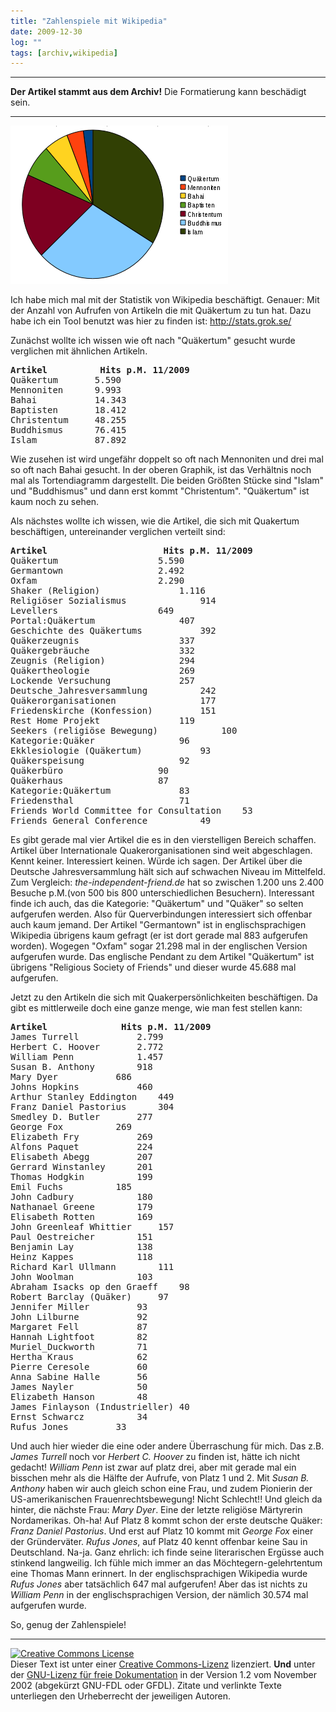```yaml
---
title: "Zahlenspiele mit Wikipedia"
date: 2009-12-30
log: ""
tags: [archiv,wikipedia]
---
```

<hr><b>Der Artikel stammt aus dem Archiv!</b> Die Formatierung kann beschädigt sein.<hr>


![wikipedia-diagram.png](wikipedia-diagram.png)

Ich habe mich mal mit der Statistik von Wikipedia beschäftigt. Genauer: Mit der Anzahl von Aufrufen von Artikeln die mit Quäkertum zu tun hat. Dazu habe ich ein Tool benutzt was hier zu finden ist: http://stats.grok.se/

Zunächst wollte ich wissen wie oft nach "Quäkertum" gesucht wurde verglichen mit ähnlichen Artikeln.
<!--break-->
<PRE>
<b>Artikel</b>			<b>Hits p.M. 11/2009</b>
Quäkertum		5.590
Mennoniten		9.993
Bahai			14.343
Baptisten		18.412
Christentum		48.255
Buddhismus		76.415
Islam			87.892
</PRE>

Wie zusehen ist wird ungefähr doppelt so oft nach Mennoniten und drei mal so oft nach Bahai gesucht. In der oberen Graphik, ist das Verhältnis noch mal als Tortendiagramm dargestellt. Die beiden Größten Stücke sind "Islam" und "Buddhismus" und dann erst kommt "Christentum". "Quäkertum" ist kaum noch zu sehen.

Als nächstes wollte ich wissen, wie die Artikel, die sich mit Quakertum beschäftigen, untereinander verglichen verteilt sind:

<PRE>
<b>Artikel</b>						<b>Hits p.M. 11/2009</b>
Quäkertum					5.590
Germantown					2.492
Oxfam						2.290
Shaker (Religion)				1.116
Religiöser Sozialismus				914
Levellers					649
Portal:Quäkertum				407
Geschichte des Quäkertums			392
Quäkerzeugnis					337
Quäkergebräuche					332
Zeugnis (Religion)				294
Quäkertheologie					269
Lockende Versuchung				257
Deutsche_Jahresversammlung			242
Quäkerorganisationen				177
Friedenskirche (Konfession)			151
Rest Home Projekt				119
Seekers (religiöse Bewegung)			100
Kategorie:Quäker				96
Ekklesiologie (Quäkertum)			93
Quäkerspeisung					92
Quäkerbüro					90
Quäkerhaus					87
Kategorie:Quäkertum				83
Friedensthal					71
Friends World Committee for Consultation	53
Friends General Conference			49
</PRE>

Es gibt gerade mal vier Artikel die es in den vierstelligen Bereich schaffen. Artikel über Internationale Quakerorganisationen sind weit abgeschlagen. Kennt keiner. Interessiert keinen. Würde ich sagen. Der Artikel über die Deutsche Jahresversammlung hält sich auf schwachen Niveau im Mittelfeld. Zum Vergleich: <i>the-independent-friend.de</i> hat so zwischen 1.200 uns 2.400 Besuche p.M.(von 500 bis 800 unterschiedlichen Besuchern). Interessant finde ich auch, das die Kategorie: "Quäkertum" und "Quäker" so selten aufgerufen werden. Also für Querverbindungen interessiert sich offenbar auch kaum jemand. Der Artikel "Germantown" ist in englischsprachigen Wikipedia übrigens kaum gefragt (er ist dort gerade mal 883 aufgerufen worden). Wogegen "Oxfam" sogar 21.298 mal in der englischen Version aufgerufen wurde. Das englische Pendant zu dem Artikel "Quäkertum" ist übrigens "Religious Society of Friends" und dieser wurde 45.688 mal aufgerufen. 

Jetzt zu den Artikeln die sich mit Quakerpersönlichkeiten beschäftigen. Da gibt es mittlerweile doch eine ganze menge, wie man fest stellen kann:

<PRE>
<b>Artikel</b>				<b>Hits p.M. 11/2009</b>
James Turrell			2.799
Herbert C. Hoover		2.772
William Penn			1.457
Susan B. Anthony		918
Mary Dyer			686
Johns Hopkins			460
Arthur Stanley Eddington	449
Franz Daniel Pastorius		304
Smedley D. Butler		277
George Fox			269
Elizabeth Fry			269
Alfons Paquet			224
Elisabeth Abegg			207
Gerrard Winstanley		201
Thomas Hodgkin			199
Emil Fuchs			185
John Cadbury			180
Nathanael Greene		179
Elisabeth Rotten		169
John Greenleaf Whittier		157
Paul Oestreicher		151
Benjamin Lay			138
Heinz Kappes			118
Richard Karl Ullmann		111
John Woolman			103
Abraham Isacks op den Graeff	98
Robert Barclay (Quäker)		97
Jennifer Miller			93
John Lilburne			92
Margaret Fell			87
Hannah Lightfoot		82
Muriel_Duckworth		71
Hertha Kraus			62
Pierre Ceresole			60
Anna Sabine Halle		56
James Nayler			50
Elizabeth Hanson		48
James Finlayson (Industrieller)	40
Ernst Schwarcz			34
Rufus Jones			33
</PRE>

Und auch hier wieder die eine oder andere Überraschung für mich. Das z.B. <i>James Turrell</i> noch vor <i>Herbert C. Hoover</i> zu finden ist, hätte ich nicht gedacht! <i>William Penn</i> ist zwar auf platz drei, aber mit gerade mal ein bisschen mehr als die Hälfte der Aufrufe, von Platz 1 und 2. Mit <i>Susan B. Anthony</i> haben wir auch gleich schon eine Frau, und zudem Pionierin der US-amerikanischen Frauenrechtsbewegung! Nicht Schlecht!! Und gleich da hinter, die nächste Frau: <i>Mary Dyer</i>. Eine der letzte religiöse Märtyrerin Nordamerikas. Oh-ha! Auf Platz 8 kommt schon der erste deutsche Quäker: <i>Franz Daniel Pastorius</i>. Und erst auf Platz 10 kommt mit <i>George Fox</i> einer der Gründerväter. <i>Rufus Jones</i>, auf Platz 40 kennt offenbar keine Sau in Deutschland. Na-ja. Ganz ehrlich: ich finde seine literarischen Ergüsse auch stinkend langweilig. Ich fühle mich immer an das Möchtegern-gelehrtentum eine Thomas Mann erinnert. In der englischsprachigen Wikipedia wurde <i>Rufus Jones</i> aber tatsächlich 647 mal aufgerufen! Aber das ist nichts zu <i>William Penn</i> in der englischsprachigen Version, der nämlich 30.574 mal aufgerufen wurde.

So, genug der Zahlenspiele!


<hr>

 <a rel="license" href="http://creativecommons.org/licenses/by-sa/3.0/de/"><img alt="Creative Commons License" style="border-width:0" src="http://i.creativecommons.org/l/by-sa/3.0/de/88x31.png" /></a><br />Dieser <span xmlns:dc="http://purl.org/dc/elements/1.1/" href="http://purl.org/dc/dcmitype/Text" rel="dc:type">Text</span> ist unter einer <a rel="license" href="http://creativecommons.org/licenses/by-sa/3.0/de/">Creative Commons-Lizenz</a> lizenziert. <b>Und</b> unter der <a href="http://de.wikipedia.org/wiki/GFDL">GNU-Lizenz für freie Dokumentation</a> in der Version 1.2 vom November 2002 (abgekürzt GNU-FDL oder GFDL). Zitate und verlinkte Texte unterliegen den Urheberrecht der jeweiligen Autoren.
